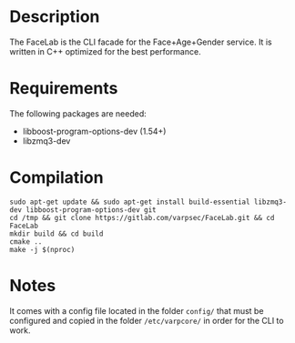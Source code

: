 # Description

The FaceLab is the CLI facade for the Face+Age+Gender service. It is written in C++ optimized for the best performance.

# Requirements

The following packages are needed:
 - libboost-program-options-dev   (1.54+) 
 - libzmq3-dev

# Compilation

```
sudo apt-get update && sudo apt-get install build-essential libzmq3-dev libboost-program-options-dev git
cd /tmp && git clone https://gitlab.com/varpsec/FaceLab.git && cd FaceLab
mkdir build && cd build
cmake ..
make -j $(nproc)
```

# Notes
It comes with a config file located in the folder `config/` that must be configured and copied in the folder `/etc/varpcore/` in
order for the CLI to work.
